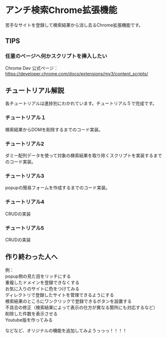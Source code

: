 # アンチ検索Chrome拡張機能
苦手なサイトを登録して検索結果から消し去るChrome拡張機能です。  
  
  
## TIPS
  
### 任意のページへ何かスクリプトを挿入したい
Chrome Dev 公式ページ：https://developer.chrome.com/docs/extensions/mv3/content_scripts/
  
  
## チュートリアル解説
各チュートリアルは進捗別にわかれています。チュートリアル５で完成です。
  
### チュートリアル１
検索結果からDOMを削除するまでのコード実装。
  
### チュートリアル2
ダミー配列データを使って対象の検索結果を取り除くスクリプトを実装するまでのコード実装。
  
### チュートリアル3
popupの簡易フォームを作成するまでのコード実装。
  
### チュートリアル4
CRUDの実装
  
### チュートリアル5
CRUDの実装
## 作り終わった人へ
例：  
popup側の見た目をリッチにする  
重複したドメインを登録できなくする  
お気に入りのサイトに色をつけてみる  
ディレクトリで登録したサイトを管理できるようにする  
検索結果のところにワンクリックで登録できるボタンを設置する  
不具合の修正（検索結果によって表示の仕方が異なる箇所にも対応するなど）  
削除した件数を表示させる  
Youtube版を作ってみる  
  
  
などなど、オリジナルの機能を追加してみようっっっ！！！！  

